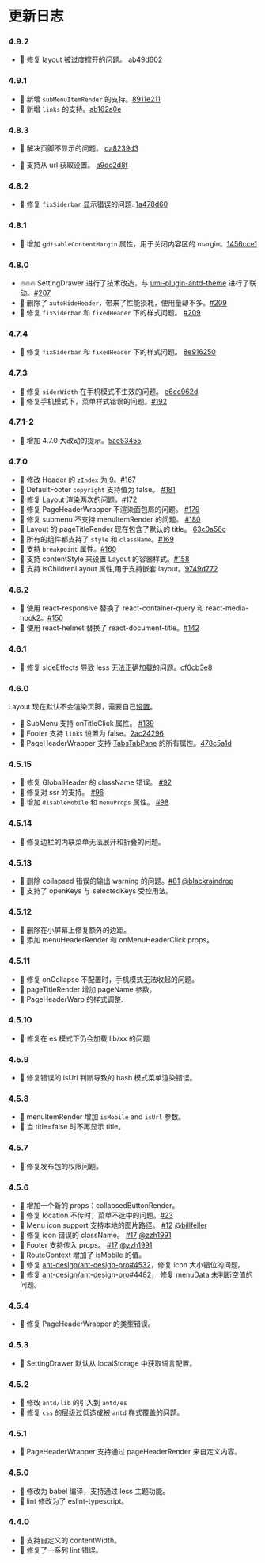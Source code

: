 # 更新日志

### 4.9.2

- 🐞 修复 layout 被过度撑开的问题。 [ab49d602](https://github.com/ant-design/an1t-design-pro-layout/commit/ab49d602)

### 4.9.1

- 🌟 新增 `subMenuItemRender` 的支持。[8911e211](https://github.com/ant-design/an1t-design-pro-layout/commit/8911e211)
- 🌟 新增 `links` 的支持。[ab162a0e](https://github.com/ant-design/an1t-design-pro-layout/commit/ab162a0e)

### 4.8.3

- 🐞 解决页脚不显示的问题。 [da8239d3](https://github.com/ant-design/an1t-design-pro-layout/commit/da8239d3)

- 🌟 支持从 url 获取设置。 [a9dc2d8f](https://github.com/ant-design/an1t-design-pro-layout/commit/a9dc2d8)

### 4.8.2

- 🐞 修复 `fixSiderbar` 显示错误的问题. [1a478d60](https://github.com/ant-design/an1t-design-pro-layout/commit/1a478d60)

### 4.8.1

- 🌟 增加 g`disableContentMargin` 属性，用于关闭内容区的 margin。[1456cce1](https://github.com/ant-design/an1t-design-pro-layout/commit/1456cce1)

### 4.8.0

- 🔥🔥🔥 SettingDrawer 进行了技术改造，与 [umi-plugin-antd-theme](https://github.com/chenshuai2144/umi-plugin-antd-theme) 进行了联动。[#207](https://github.com/ant-design/ant-design-pro-layout/pull/207)
- 🔔 删除了 `autoHideHeader`，带来了性能损耗，使用量却不多。[#209](https://github.com/ant-design/ant-design-pro-layout/pull/209)
- 💄 修复 `fixSiderbar` 和 `fixedHeader` 下的样式问题。 [#209](https://github.com/ant-design/ant-design-pro-layout/pull/209)

### 4.7.4

- 💄 修复 `fixSiderbar` 和 `fixedHeader` 下的样式问题。 [8e916250](https://github.com/ant-design/an1t-design-pro-layout/commit/8e916250)

### 4.7.3

- 🐞 修复 `siderWidth` 在手机模式不生效的问题。 [e6cc962d](https://github.com/ant-design/an1t-design-pro-layout/commit/e6cc962d)
- 🐞 修复手机模式下，菜单样式错误的问题。[#192](https://github.com/ant-design/ant-design-pro-layout/pull/192)

### 4.7.1-2

- 🔔 增加 4.7.0 大改动的提示。[5ae53455](https://github.com/ant-design/an1t-design-pro-layout/commit/5ae53455)

### 4.7.0

- 💄 修改 Header 的 `zIndex` 为 9。[#167](https://github.com/ant-design/ant-design-pro-layout/pull/167)
- 🌟 DefaultFooter `copyright` 支持值为 false。 [#181](https://github.com/ant-design/ant-design-pro-layout/pull/181)
- 🐞 修复 Layout 渲染两次的问题。[#172](https://github.com/ant-design/ant-design-pro-layout/pull/172)
- 🐞 修复 PageHeaderWrapper 不渲染面包屑的问题。 [#179](https://github.com/ant-design/ant-design-pro-layout/pull/179)
- 🐞 修复 submenu 不支持 menuItemRender 的问题。 [#180](https://github.com/ant-design/ant-design-pro-layout/pull/180)
- 🌟 Layout 的 pageTitleRender 现在包含了默认的 title。 [63c0a56c](https://github.com/ant-design/ant-design-pro-layout/commit/63c0a56c077815693cbbcd606b937dbe3270ed06)
- 🌟 所有的组件都支持了 `style` 和 `className`。[#169](https://github.com/ant-design/ant-design-pro-layout/pull/169)
- 🌟 支持 `breakpoint` 属性。[#160](https://github.com/ant-design/ant-design-pro-layout/pull/160)
- 🌟 支持 contentStyle 来设置 Layout 的容器样式。[#158](https://github.com/ant-design/ant-design-pro-layout/pull/158)
- 🌟 支持 isChildrenLayout 属性,用于支持嵌套 layout。[9749d772](https://github.com/ant-design/ant-design-pro-layout/commit/9749d7727aae1af260f6e23f35920b9ce7a94d22)

### 4.6.2

- 🌟 使用 react-responsive 替换了 react-container-query 和 react-media-hook2。[#150](https://github.com/ant-design/ant-design-pro-layout/pull/139)
- 🌟 使用 react-helmet 替换了 react-document-title。[#142](https://github.com/ant-design/ant-design-pro-layout/pull/139)

### 4.6.1

- 🐞 修复 sideEffects 导致 less 无法正确加载的问题。[cf0cb3e8](https://github.com/ant-design/ant-design-pro-layout/commit/cf0cb3e88ce6f80121b9a2e8a5d1eafefbadb59c)

### 4.6.0

Layout 现在默认不会渲染页脚，需要自己[设置](https://github.com/ant-design/ant-design-pro/blob/7888208389480656ae30a4bc87bf0f38e54fd818/src/layouts/BasicLayout.tsx#L67)。

- 🌟 SubMenu 支持 onTitleClick 属性。 [#139](https://github.com/ant-design/ant-design-pro-layout/pull/139)
- 🌟 Footer 支持 `links` 设置为 false。[2ac24296](https://github.com/ant-design/ant-design-pro-layout/commit/2ac242962e681cc5a2d01153a1565c578dc42ae8)
- 🌟 PageHeaderWrapper 支持 [TabsTabPane](https://ant.design/components/tabs-cn/#TabsTabPane) 的所有属性。[478c5a1d](https://github.com/ant-design/ant-design-pro-layout/commit/478c5a1dec631ec2247399e1ceee657361786bd3)

### 4.5.15

- 🐞 修复 GlobalHeader 的 className 错误。 [#92](https://github.com/ant-design/ant-design-pro-layout/pull/92)
- 🌟 修复对 ssr 的支持。 [#96](https://github.com/ant-design/ant-design-pro-layout/issues/96)
- 🌟 增加 `disableMobile` 和 `menuProps` 属性。 [#98](https://github.com/ant-design/ant-design-pro-layout/pull/98)

### 4.5.14

- 🐞 修复边栏的内联菜单无法展开和折叠的问题。

### 4.5.13

- 🐞 删除 collapsed 错误的输出 warning 的问题。[#81](https://github.com/ant-design/ant-design-pro-layout/pull/81) [@blackraindrop](https://github.com/blackraindrop)
- 🌟 支持了 openKeys 与 selectedKeys 受控用法。

### 4.5.12

- 💄 删除在小屏幕上修复额外的边距。
- 🌟 添加 menuHeaderRender 和 onMenuHeaderClick props。

### 4.5.11

- 🐞 修复 onCollapse 不配置时，手机模式无法收起的问题。
- 🌟 pageTitleRender 增加 pageName 参数。
- 💄 PageHeaderWarp 的样式调整.

### 4.5.10

- 🐞 修复在 es 模式下仍会加载 lib/xx 的问题

### 4.5.9

- 🐞 修复错误的 isUrl 判断导致的 hash 模式菜单渲染错误。

### 4.5.8

- 🌟 menuItemRender 增加 `isMobile` and `isUrl` 参数。
- 🌟 当 title=false 时不再显示 title。

### 4.5.7

- 🐞 修复发布包的权限问题。

### 4.5.6

- 🌟 增加一个新的 props：collapsedButtonRender。
- 🌟 修复 location 不传时，菜单不选中的问题。[#23](https://github.com/ant-design/ant-design-pro-layout/issues/23)
- 🌟 Menu icon support 支持本地的图片路径。 [#12](https://github.com/ant-design/ant-design-pro-layout/pull/12) [@billfeller](https://github.com/billfeller)
- 🐞 修复 icon 错误的 className。 [#17](https://github.com/ant-design/ant-design-pro-layout/pull/17) [@zzh1991](https://github.com/zzh1991)
- 🌟 Footer 支持传入 props。 [#17](https://github.com/ant-design/ant-design-pro-layout/pull/17) [@zzh1991](https://github.com/zzh1991)
- 🌟 RouteContext 增加了 isMobile 的值。
- 🐞 修复 [ant-design/ant-design-pro#4532](https://github.com/ant-design/ant-design-pro/issues/4532)，修复 icon 大小错位的问题。
- 🐞 修复 [ant-design/ant-design-pro#4482](https://github.com/ant-design/ant-design-pro/pull/4482)， 修复 menuData 未判断空值的问题。

### 4.5.4

- 🐞 修复 PageHeaderWrapper 的类型错误。

### 4.5.3

- 🌟 SettingDrawer 默认从 localStorage 中获取语言配置。

### 4.5.2

- 🌟 修改 `antd/lib` 的引入到 `antd/es`
- 🐞 修复 `css` 的层级过低造成被 `antd` 样式覆盖的问题。

### 4.5.1

- 🌟 PageHeaderWrapper 支持通过 pageHeaderRender 来自定义内容。

### 4.5.0

- 🌟 修改为 babel 编译，支持通过 less 主题功能。
- 🐞 lint 修改为了 eslint-typescript。

### 4.4.0

- 🌟 支持自定义的 contentWidth。
- 🐞 修复了一系列 lint 错误。
